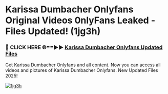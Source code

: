 # Karissa Dumbacher Onlyfans Original Videos 0nlyFans Leaked - Files Updated! (1jg3h)

<h3>🔴 CLICK HERE 🌐==►► <a href="https://tinyurl.com/2wckxsce" rel="nofollow">Karissa Dumbacher Onlyfans Updated Files</a></h3>

Get Karissa Dumbacher Onlyfans and all content. Now you can access all videos and pictures of Karissa Dumbacher Onlyfans. New Updated Files 2025!

[![1jg3h](https://i.imgur.com/AFduVYN.gif)](https://tinyurl.com/2wckxsce)
